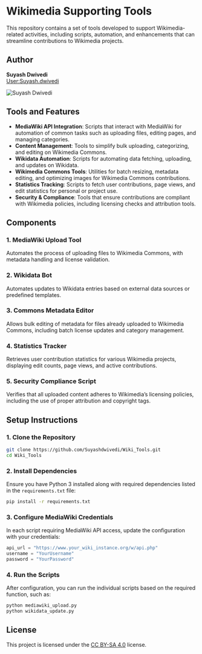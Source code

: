 # Wikimedia Supporting Tools

This repository contains a set of tools developed to support Wikimedia-related activities, including scripts, automation, and enhancements that can streamline contributions to Wikimedia projects.

## Author

**Suyash Dwivedi**  
[User:Suyash.dwivedi](https://meta.wikimedia.org/wiki/User:Suyash.dwivedi)  

![Suyash Dwivedi](https://upload.wikimedia.org/wikipedia/commons/thumb/9/9c/Suyash_Dwivedi_01%28cropped%29.jpg/180px-Suyash_Dwivedi_01%28cropped%29.jpg)  

## Tools and Features

- **MediaWiki API Integration**: Scripts that interact with MediaWiki for automation of common tasks such as uploading files, editing pages, and managing categories.
- **Content Management**: Tools to simplify bulk uploading, categorizing, and editing on Wikimedia Commons.
- **Wikidata Automation**: Scripts for automating data fetching, uploading, and updates on Wikidata.
- **Wikimedia Commons Tools**: Utilities for batch resizing, metadata editing, and optimizing images for Wikimedia Commons contributions.
- **Statistics Tracking**: Scripts to fetch user contributions, page views, and edit statistics for personal or project use.
- **Security & Compliance**: Tools that ensure contributions are compliant with Wikimedia policies, including licensing checks and attribution tools.

## Components

### 1. **MediaWiki Upload Tool**
   Automates the process of uploading files to Wikimedia Commons, with metadata handling and license validation.

### 2. **Wikidata Bot**
   Automates updates to Wikidata entries based on external data sources or predefined templates.

### 3. **Commons Metadata Editor**
   Allows bulk editing of metadata for files already uploaded to Wikimedia Commons, including batch license updates and category management.

### 4. **Statistics Tracker**
   Retrieves user contribution statistics for various Wikimedia projects, displaying edit counts, page views, and active contributions.

### 5. **Security Compliance Script**
   Verifies that all uploaded content adheres to Wikimedia’s licensing policies, including the use of proper attribution and copyright tags.

## Setup Instructions

### 1. Clone the Repository

```bash
git clone https://github.com/Suyashdwivedi/Wiki_Tools.git
cd Wiki_Tools
```

### 2. Install Dependencies

Ensure you have Python 3 installed along with required dependencies listed in the `requirements.txt` file:

```bash
pip install -r requirements.txt
```

### 3. Configure MediaWiki Credentials

In each script requiring MediaWiki API access, update the configuration with your credentials:

```python
api_url = "https://www.your_wiki_instance.org/w/api.php"
username = "YourUsername"
password = "YourPassword"
```

### 4. Run the Scripts

After configuration, you can run the individual scripts based on the required function, such as:

```bash
python mediawiki_upload.py
python wikidata_update.py
```

## License

This project is licensed under the [CC BY-SA 4.0](https://creativecommons.org/licenses/by-sa/4.0) license.
